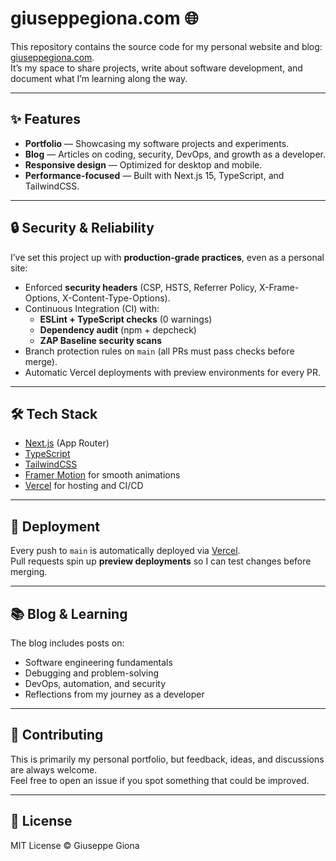 # giuseppegiona.com 🌐

This repository contains the source code for my personal website and blog: [giuseppegiona.com](https://giuseppegiona.com).  
It’s my space to share projects, write about software development, and document what I’m learning along the way.

---

## ✨ Features

- **Portfolio** — Showcasing my software projects and experiments.  
- **Blog** — Articles on coding, security, DevOps, and growth as a developer.  
- **Responsive design** — Optimized for desktop and mobile.  
- **Performance-focused** — Built with Next.js 15, TypeScript, and TailwindCSS.  

---

## 🔒 Security & Reliability

I’ve set this project up with **production-grade practices**, even as a personal site:

- Enforced **security headers** (CSP, HSTS, Referrer Policy, X-Frame-Options, X-Content-Type-Options).  
- Continuous Integration (CI) with:
  - **ESLint + TypeScript checks** (0 warnings)  
  - **Dependency audit** (npm + depcheck)  
  - **ZAP Baseline security scans**  
- Branch protection rules on `main` (all PRs must pass checks before merge).  
- Automatic Vercel deployments with preview environments for every PR.  

---

## 🛠️ Tech Stack

- [Next.js](https://nextjs.org/) (App Router)  
- [TypeScript](https://www.typescriptlang.org/)  
- [TailwindCSS](https://tailwindcss.com/)  
- [Framer Motion](https://www.framer.com/motion/) for smooth animations  
- [Vercel](https://vercel.com/) for hosting and CI/CD  

---

## 🚀 Deployment

Every push to `main` is automatically deployed via [Vercel](https://vercel.com/).  
Pull requests spin up **preview deployments** so I can test changes before merging.  

---

## 📚 Blog & Learning

The blog includes posts on:

- Software engineering fundamentals  
- Debugging and problem-solving  
- DevOps, automation, and security  
- Reflections from my journey as a developer  

---

## 🤝 Contributing

This is primarily my personal portfolio, but feedback, ideas, and discussions are always welcome.  
Feel free to open an issue if you spot something that could be improved.  

---

## 📜 License

MIT License © Giuseppe Giona  
